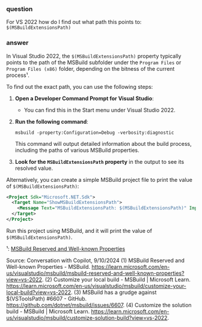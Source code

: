### question

For VS 2022 how do I find out what path this points to:
`$(MSBuildExtensionsPath)`

### answer

In Visual Studio 2022, the `$(MSBuildExtensionsPath)` property typically points to the path of the MSBuild subfolder under the `Program Files` or `Program Files (x86)` folder, depending on the bitness of the current process¹.

To find out the exact path, you can use the following steps:

1. **Open a Developer Command Prompt for Visual Studio**:

   - You can find this in the Start menu under Visual Studio 2022.

2. **Run the following command**:

   ```shell
   msbuild -property:Configuration=Debug -verbosity:diagnostic
   ```

   This command will output detailed information about the build process, including the paths of various MSBuild properties.

3. **Look for the `MSBuildExtensionsPath` property** in the output to see its resolved value.

Alternatively, you can create a simple MSBuild project file to print the value of `$(MSBuildExtensionsPath)`:

```xml
<Project Sdk="Microsoft.NET.Sdk">
  <Target Name="ShowMSBuildExtensionsPath">
    <Message Text="MSBuildExtensionsPath: $(MSBuildExtensionsPath)" Importance="high" />
  </Target>
</Project>
```

Run this project using MSBuild, and it will print the value of `$(MSBuildExtensionsPath)`.

¹: [MSBuild Reserved and Well-known Properties](https://learn.microsoft.com/en-us/visualstudio/msbuild/msbuild-reserved-and-well-known-properties?view=vs-2022)

Source: Conversation with Copilot, 9/10/2024
(1) MSBuild Reserved and Well-known Properties - MSBuild. https://learn.microsoft.com/en-us/visualstudio/msbuild/msbuild-reserved-and-well-known-properties?view=vs-2022.
(2) Customize your local build - MSBuild | Microsoft Learn. https://learn.microsoft.com/en-us/visualstudio/msbuild/customize-your-local-build?view=vs-2022.
(3) MSBuild has a grudge against $(VSToolsPath) #6607 - GitHub. https://github.com/dotnet/msbuild/issues/6607.
(4) Customize the solution build - MSBuild | Microsoft Learn. https://learn.microsoft.com/en-us/visualstudio/msbuild/customize-solution-build?view=vs-2022.

